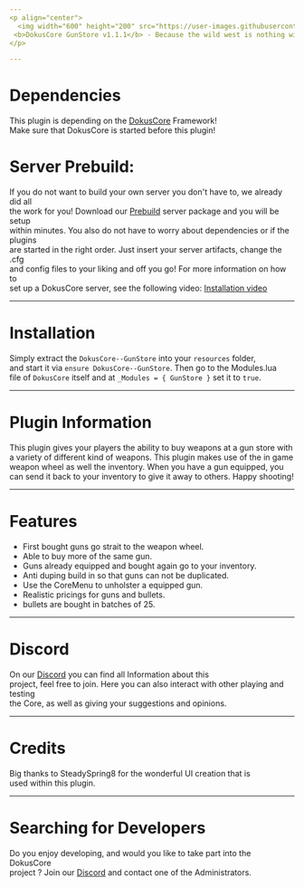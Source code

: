 ```yaml
---
<p align="center">
  <img width="600" height="200" src="https://user-images.githubusercontent.com/49053928/111937011-2e9b8080-8ac7-11eb-914a-a0d94380d611.gif"><br>
 <b>DokusCore GunStore v1.1.1</b> - Because the wild west is nothing without guns!
</p>

---
```

# Dependencies
This plugin is depending on the [DokusCore](https://github.com/dokucore) Framework!<br>
Make sure that DokusCore is started before this plugin!

# Server Prebuild:
If you do not want to build your own server you don't have to, we already did all   <br>
the work for you! Download our [Prebuild](https://github.com/DokusCore/Server-Prebuild) server package and you will be setup  <br>
within minutes. You also do not have to worry about dependencies or if the plugins <br>
are started in the right order. Just insert your server artifacts, change the .cfg <br>
and config files to your liking and off you go! For more information on how to <br>
set up a DokusCore server, see the following video: [Installation video](https://www.youtube.com/watch?v=NlJFFRzWvDE) <br>

---
# Installation
Simply extract the `DokusCore--GunStore` into your `resources` folder, <br>
and start it via `ensure DokusCore--GunStore`. Then go to the Modules.lua <br>
file of `DokusCore` itself and at `_Modules = { GunStore }` set it to `true`.

---
# Plugin Information
This plugin gives your players the ability to buy weapons at a gun store with
a variety of different kind of weapons. This plugin makes use of the in game
weapon wheel as well the inventory. When you have a gun equipped, you can send
it back to your inventory to give it away to others. Happy shooting!

---
# Features
- First bought guns go strait to the weapon wheel.
- Able to buy more of the same gun.
- Guns already equipped and bought again go to your inventory.
- Anti duping build in so that guns can not be duplicated.
- Use the CoreMenu to unholster a equipped gun.
- Realistic pricings for guns and bullets.
- bullets are bought in batches of 25.

---
# Discord
On our [Discord](https://discord.io/dokuscore) you can find all Information about this <br>
project, feel free to join. Here you can also interact with other playing and testing<br>
the Core, as well as giving your suggestions and opinions.

---
# Credits
Big thanks to SteadySpring8 for the wonderful UI creation that is <br>
used within this plugin.

---
# Searching for Developers
Do you enjoy developing, and would you like to take part into the DokusCore<br>
project ? Join our [Discord](https://discord.io/dokuscore) and contact one of the Administrators.
